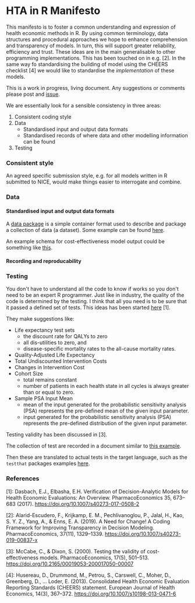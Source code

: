 # HTA in R Manifesto

This manifesto is to foster a common understanding and expression of health economic methods in R.
By using common terminology, data structures and procedural approaches we hope to enhance comprehension and transparency of models.
In turn, this will support greater reliability, efficiency and trust.
These ideas are in the main generalisable to other programming implementations.
This has been touched on in e.g. [2].
In the same way fo standardising the building of model using the CHEERS checklist [4] we would like to standardise the _implementation_ of these models.


This is a work in progress, living document. Any suggestions or comments please post and [issue](https://github.com/StatisticsHealthEconomics/HTAinRmanifesto/issues).


We are essentially look for a sensible consistency in three areas:

1. Consistent coding style 
2. Data
   * Standardised input and output data formats
   * Standardised records of where data and other modelling information can be found
4. Testing


### Consistent style

An agreed specific submission style, e.g. for all models written in R submitted to NICE, would make things easier to interrogate and combine.

### Data
#### Standardised input and output data formats

A [data package](https://specs.frictionlessdata.io/#overview) is a simple container format used to describe and package a collection of data (a dataset).
Some example can be found [here](https://github.com/datasets).

An example schema for cost-effectiveness model output could be something like [this](https://github.com/StatisticsHealthEconomics/HTAinRmanifesto/blob/main/ce_output_data_schema/ce_output_data_schema_draft.txt).

#### Recording and reproducability

### Testing

You don't have to understand all the code to know if works so you don't need to be an expert R programmer. Just like in industry, the quality of the code is determined by the testing. I think that all you need is to be sure that it passed a defined set of tests. This ideas has been started [here](https://link.springer.com/article/10.1007/s40273-017-0508-2?shared-article-renderer) [1].

They make suggestions like:

* Life expectancy test sets
  * the discount rate for QALYs to zero 
  * all dis-utilities to zero, and 
  * disease-specific mortality rates to the all-cause mortality rates.  
* Quality-Adjusted Life Expectancy  
* Total Undiscounted Intervention Costs 
* Changes in Intervention Cost   
* Cohort Size
  * total remains constant
  * number of patients in each health state in all cycles is always greater than or equal to zero.
* Sample PSA Input Mean 
  * mean of the input generated for the probabilistic sensitivity analysis (PSA) represents the pre-defined mean of the given input parameter. 
  * input generated for the probabilistic sensitivity analysis (PSA) represents the pre-defined distribution of the given input parameter. 

Testing validity has been discussed in [3].

The collection of test are recorded in a document similar to [this example](https://github.com/StatisticsHealthEconomics/HTAinRmanifesto/blob/main/test_case_example/test_case_example.csv).

Then these are translated to actual tests in the target language, such as the `testthat` packages examples [here](https://github.com/StatisticsHealthEconomics/HTAinRmanifesto/blob/main/test_case_example/testthat_example.R).


### References

[1]: Dasbach, E.J., Elbasha, E.H. Verification of Decision-Analytic Models for Health Economic Evaluations: An Overview. PharmacoEconomics 35, 673–683 (2017). https://doi.org/10.1007/s40273-017-0508-2

[2]: Alarid-Escudero, F., Krijkamp, E. M., Pechlivanoglou, P., Jalal, H., Kao, S. Y. Z., Yang, A., & Enns, E. A. (2019). A Need for Change! A Coding Framework for Improving Transparency in Decision Modeling. PharmacoEconomics, 37(11), 1329–1339. https://doi.org/10.1007/s40273-019-00837-x

[3]: McCabe, C., & Dixon, S. (2000). Testing the validity of cost-effectiveness models. PharmacoEconomics, 17(5), 501–513. https://doi.org/10.2165/00019053-200017050-00007

[4]: Husereau, D., Drummond, M., Petrou, S., Carswell, C., Moher, D., Greenberg, D., … Loder, E. (2013). Consolidated Health Economic Evaluation Reporting Standards (CHEERS) statement. European Journal of Health Economics, 14(3), 367–372. https://doi.org/10.1007/s10198-013-0471-6
